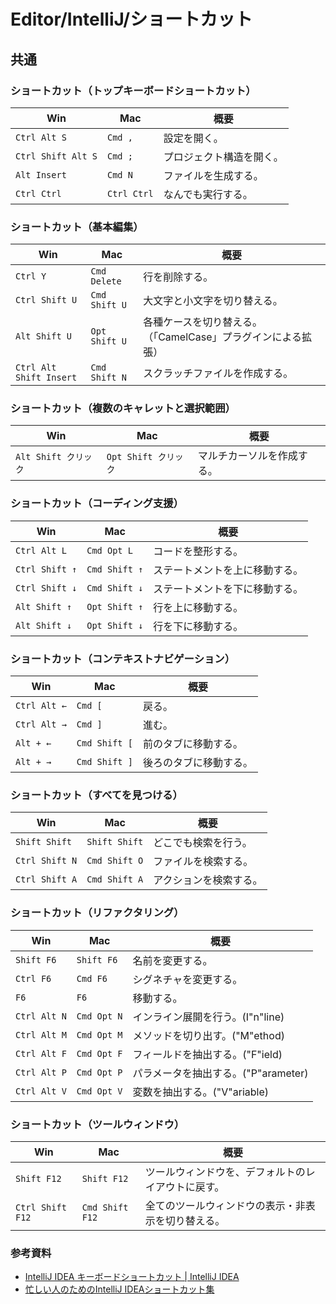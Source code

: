 # Editor/IntelliJ/ショートカット

## 共通

### ショートカット（トップキーボードショートカット）

| Win                | Mac         | 概要                     |
| ------------------ | ----------- | ------------------------ |
| `Ctrl Alt S`       | `Cmd ,`     | 設定を開く。             |
| `Ctrl Shift Alt S` | `Cmd ;`     | プロジェクト構造を開く。 |
| `Alt Insert`       | `Cmd N`     | ファイルを生成する。     |
| `Ctrl Ctrl`        | `Ctrl Ctrl` | なんでも実行する。       |

### ショートカット（基本編集）

| Win                     | Mac           | 概要                                                         |
| ----------------------- | ------------- | ------------------------------------------------------------ |
| `Ctrl Y`                | `Cmd Delete`  | 行を削除する。                                               |
| `Ctrl Shift U`          | `Cmd Shift U` | 大文字と小文字を切り替える。                                 |
| `Alt Shift U`           | `Opt Shift U` | 各種ケースを切り替える。（「CamelCase」プラグインによる拡張） |
| `Ctrl Alt Shift Insert` | `Cmd Shift N` | スクラッチファイルを作成する。                               |

### ショートカット（複数のキャレットと選択範囲）

| Win              | Mac              | 概要            |
|------------------|------------------|---------------|
| `Alt Shift クリック` | `Opt Shift クリック` | マルチカーソルを作成する。 |

### ショートカット（コーディング支援）

| Win            | Mac           | 概要              |
|----------------|---------------|-----------------|
| `Ctrl Alt L`   | `Cmd Opt L`   | コードを整形する。       |
| `Ctrl Shift ↑` | `Cmd Shift ↑` | ステートメントを上に移動する。 |
| `Ctrl Shift ↓` | `Cmd Shift ↓` | ステートメントを下に移動する。 |
| `Alt Shift ↑`  | `Opt Shift ↑` | 行を上に移動する。       |
| `Alt Shift ↓`  | `Opt Shift ↓` | 行を下に移動する。       |

### ショートカット（コンテキストナビゲーション）

| Win          | Mac           | 概要          |
|--------------|---------------|-------------|
| `Ctrl Alt ←` | `Cmd [`       | 戻る。         |
| `Ctrl Alt →` | `Cmd ]`       | 進む。         |
| `Alt + ←`    | `Cmd Shift [` | 前のタブに移動する。  |
| `Alt + →`    | `Cmd Shift ]` | 後ろのタブに移動する。 |

### ショートカット（すべてを見つける）

| Win            | Mac           | 概要          |
|----------------|---------------|-------------|
| `Shift Shift`  | `Shift Shift` | どこでも検索を行う。  |
| `Ctrl Shift N` | `Cmd Shift O` | ファイルを検索する。  |
| `Ctrl Shift A` | `Cmd Shift A` | アクションを検索する。 |

### ショートカット（リファクタリング）

| Win          | Mac         | 概要                       |
|--------------|-------------|--------------------------|
| `Shift F6`   | `Shift F6`  | 名前を変更する。                 |
| `Ctrl F6`    | `Cmd F6`    | シグネチャを変更する。              |
| `F6`         | `F6`        | 移動する。                    |
| `Ctrl Alt N` | `Cmd Opt N` | インライン展開を行う。(I"n"line)    |
| `Ctrl Alt M` | `Cmd Opt M` | メソッドを切り出す。("M"ethod)     |
| `Ctrl Alt F` | `Cmd Opt F` | フィールドを抽出する。("F"ield)     |
| `Ctrl Alt P` | `Cmd Opt P` | パラメータを抽出する。("P"arameter) |
| `Ctrl Alt V` | `Cmd Opt V` | 変数を抽出する。("V"ariable)     |

### ショートカット（ツールウィンドウ）

| Win              | Mac             | 概要                                               |
| ---------------- | --------------- | -------------------------------------------------- |
| `Shift F12`      | `Shift F12`     | ツールウィンドウを、デフォルトのレイアウトに戻す。 |
| `Ctrl Shift F12` | `Cmd Shift F12` | 全てのツールウィンドウの表示・非表示を切り替える。 |

### 参考資料

- [IntelliJ IDEA キーボードショートカット | IntelliJ IDEA](https://pleiades.io/help/idea/mastering-keyboard-shortcuts.html)
- [忙しい人のためのIntelliJ IDEAショートカット集](https://qiita.com/yoppe/items/f7cbeb825c071691d3f2)
